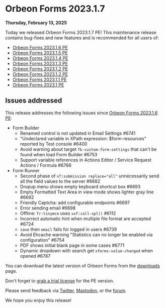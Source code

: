 # Orbeon Forms 2023.1.7

__Thursday, February 13, 2025__

Today we released Orbeon Forms 2023.1.7 PE! This maintenance release contains bug-fixes and new features and is recommended for all users of:

- [Orbeon Forms 2023.1.6 PE](orbeon-forms-2023.1.6.md)
- [Orbeon Forms 2023.1.5 PE](orbeon-forms-2023.1.5.md)
- [Orbeon Forms 2023.1.4 PE](orbeon-forms-2023.1.4.md)
- [Orbeon Forms 2023.1.3 PE](orbeon-forms-2023.1.3.md)
- [Orbeon Forms 2023.1.2 PE](orbeon-forms-2023.1.2.md)
- [Orbeon Forms 2023.1.2 PE](orbeon-forms-2023.1.2.md)
- [Orbeon Forms 2023.1.1 PE](orbeon-forms-2023.1.1.md)
- [Orbeon Forms 2023.1 PE](orbeon-forms-2023.1.md)

## Issues addressed

This release addresses the following issues since [Orbeon Forms 2023.1.6 PE](orbeon-forms-2023.1.6.md):

- Form Builder
    - Renamed control is not updated in Email Settings #6741
    - "Undeclared variable in XPath expression: $form-resources" reported by Test console #6400
    - Avoid warning about target `fb-custom-form-settings` that can't be found when load Form Builder #6753
    - Support variable references in Actions Editor / Service Request Actions / Formula #6766
- Form Runner
    - Second phase of `xf:submission replace="all"` unnecessarily send all the field values to the server #6682
    - Dropup menu shows empty keyboard shortcut box #6693
    - Empty Formatted Text Area in view mode shows lighter gray line #6692
    - Friendly Captcha: add configurable endpoints #6697
    - Error sending email #6698
    - Offline: `fr:tinymce` uses `xxf:call-xpl()` #6112
    - Incorrect automatic hint when multiple file format are accepted #6724
    - `save` then `email` fails for logged in users #6739
    - Avoid Ehcache warning "Statistics can no longer be enabled via configuration" #6754
    - PDF shows initial blank page in some cases #6771
    - Dynamic dropdown with search get `xforms-value-changed` when opened #6787

You can download the latest version of Orbeon Forms from the [downloads](https://www.orbeon.com/download) page.

Don't forget to [grab a trial license](https://prod.orbeon.com/prod/fr/orbeon/register/new) for the PE version.

Please send feedback via [Twitter](https://twitter.com/orbeon), [Mastodon](https://mastodon.social/@orbeon), or the [forum](https://www.orbeon.com/community).

We hope you enjoy this release!
 